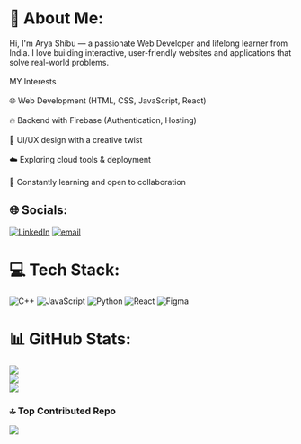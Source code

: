 # 💫 About Me:
Hi, I'm Arya Shibu — a passionate Web Developer and lifelong learner from India. I love building interactive, user-friendly websites and applications that solve real-world problems.<br><br>MY Interests <br><br>🌐 Web Development (HTML, CSS, JavaScript, React)<br><br>🔥 Backend with Firebase (Authentication, Hosting)<br><br>🎨 UI/UX design with a creative twist<br><br>☁️ Exploring cloud tools & deployment<br><br>🚀 Constantly learning and open to collaboration


## 🌐 Socials:
[![LinkedIn](https://img.shields.io/badge/LinkedIn-%230077B5.svg?logo=linkedin&logoColor=white)](https://linkedin.com/in/https://www.linkedin.com/in/arya-shibu-dhanya-51790a316/) [![email](https://img.shields.io/badge/Email-D14836?logo=gmail&logoColor=white)](mailto:arya.shibu.dhanya1200@gmail.com) 

# 💻 Tech Stack:
![C++](https://img.shields.io/badge/c++-%2300599C.svg?style=for-the-badge&logo=c%2B%2B&logoColor=white) ![JavaScript](https://img.shields.io/badge/javascript-%23323330.svg?style=for-the-badge&logo=javascript&logoColor=%23F7DF1E) ![Python](https://img.shields.io/badge/python-3670A0?style=for-the-badge&logo=python&logoColor=ffdd54) ![React](https://img.shields.io/badge/react-%2320232a.svg?style=for-the-badge&logo=react&logoColor=%2361DAFB) ![Figma](https://img.shields.io/badge/figma-%23F24E1E.svg?style=for-the-badge&logo=figma&logoColor=white)
# 📊 GitHub Stats:
![](https://github-readme-stats.vercel.app/api?username=arya3077&theme=radical&hide_border=false&include_all_commits=false&count_private=false)<br/>
![](https://nirzak-streak-stats.vercel.app/?user=arya3077&theme=radical&hide_border=false)<br/>
![](https://github-readme-stats.vercel.app/api/top-langs/?username=arya3077&theme=radical&hide_border=false&include_all_commits=false&count_private=false&layout=compact)

### 🔝 Top Contributed Repo
![](https://github-contributor-stats.vercel.app/api?username=arya3077&limit=5&theme=dark&combine_all_yearly_contributions=true)

<!-- Proudly created with GPRM ( https://gprm.itsvg.in ) -->

